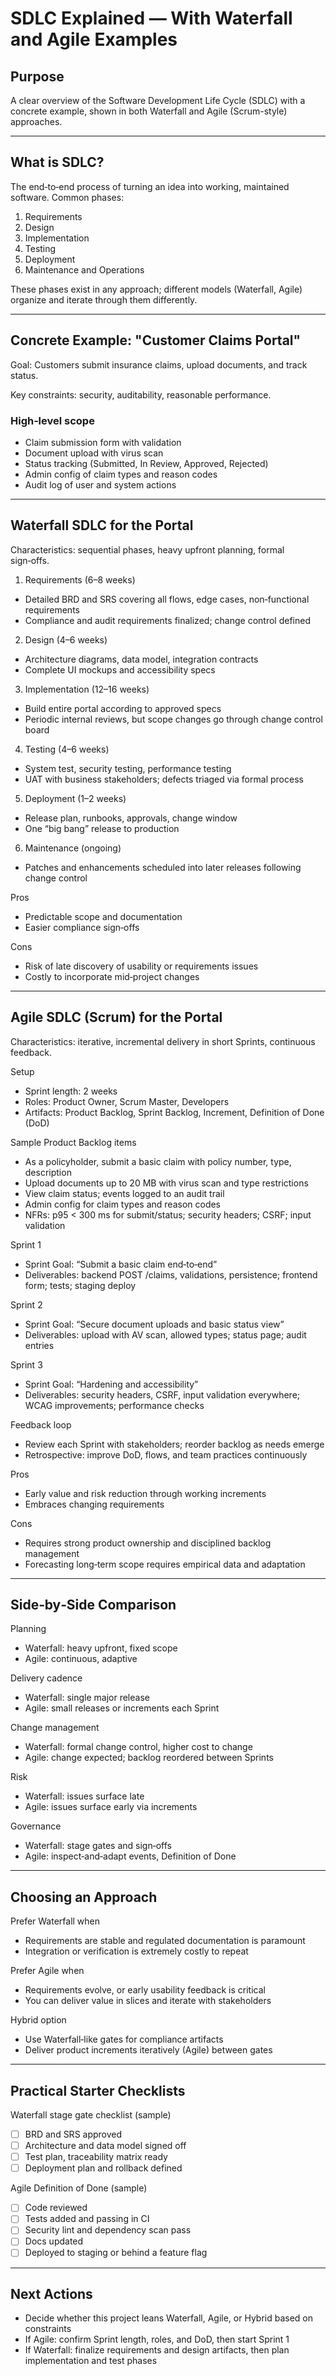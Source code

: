 # SDLC Explained — With Waterfall and Agile Examples

## Purpose

A clear overview of the Software Development Life Cycle (SDLC) with a concrete example, shown in both Waterfall and Agile (Scrum-style) approaches.

---

## What is SDLC?

The end‑to‑end process of turning an idea into working, maintained software. Common phases:

1. Requirements
2. Design
3. Implementation
4. Testing
5. Deployment
6. Maintenance and Operations

These phases exist in any approach; different models (Waterfall, Agile) organize and iterate through them differently.

---

## Concrete Example: "Customer Claims Portal"

Goal: Customers submit insurance claims, upload documents, and track status.

Key constraints: security, auditability, reasonable performance.

### High‑level scope

- Claim submission form with validation
- Document upload with virus scan
- Status tracking (Submitted, In Review, Approved, Rejected)
- Admin config of claim types and reason codes
- Audit log of user and system actions

---

## Waterfall SDLC for the Portal

Characteristics: sequential phases, heavy upfront planning, formal sign‑offs.

1) Requirements (6–8 weeks)

- Detailed BRD and SRS covering all flows, edge cases, non‑functional requirements
- Compliance and audit requirements finalized; change control defined

2) Design (4–6 weeks)

- Architecture diagrams, data model, integration contracts
- Complete UI mockups and accessibility specs

3) Implementation (12–16 weeks)

- Build entire portal according to approved specs
- Periodic internal reviews, but scope changes go through change control board

4) Testing (4–6 weeks)

- System test, security testing, performance testing
- UAT with business stakeholders; defects triaged via formal process

5) Deployment (1–2 weeks)

- Release plan, runbooks, approvals, change window
- One “big bang” release to production

6) Maintenance (ongoing)

- Patches and enhancements scheduled into later releases following change control

Pros

- Predictable scope and documentation
- Easier compliance sign‑offs

Cons

- Risk of late discovery of usability or requirements issues
- Costly to incorporate mid‑project changes

---

## Agile SDLC (Scrum) for the Portal

Characteristics: iterative, incremental delivery in short Sprints, continuous feedback.

Setup

- Sprint length: 2 weeks
- Roles: Product Owner, Scrum Master, Developers
- Artifacts: Product Backlog, Sprint Backlog, Increment, Definition of Done (DoD)

Sample Product Backlog items

- As a policyholder, submit a basic claim with policy number, type, description
- Upload documents up to 20 MB with virus scan and type restrictions
- View claim status; events logged to an audit trail
- Admin config for claim types and reason codes
- NFRs: p95 < 300 ms for submit/status; security headers; CSRF; input validation

Sprint 1

- Sprint Goal: “Submit a basic claim end‑to‑end”
- Deliverables: backend POST /claims, validations, persistence; frontend form; tests; staging deploy

Sprint 2

- Sprint Goal: “Secure document uploads and basic status view”
- Deliverables: upload with AV scan, allowed types; status page; audit entries

Sprint 3

- Sprint Goal: “Hardening and accessibility”
- Deliverables: security headers, CSRF, input validation everywhere; WCAG improvements; performance checks

Feedback loop

- Review each Sprint with stakeholders; reorder backlog as needs emerge
- Retrospective: improve DoD, flows, and team practices continuously

Pros

- Early value and risk reduction through working increments
- Embraces changing requirements

Cons

- Requires strong product ownership and disciplined backlog management
- Forecasting long‑term scope requires empirical data and adaptation

---

## Side‑by‑Side Comparison

Planning

- Waterfall: heavy upfront, fixed scope
- Agile: continuous, adaptive

Delivery cadence

- Waterfall: single major release
- Agile: small releases or increments each Sprint

Change management

- Waterfall: formal change control, higher cost to change
- Agile: change expected; backlog reordered between Sprints

Risk

- Waterfall: issues surface late
- Agile: issues surface early via increments

Governance

- Waterfall: stage gates and sign‑offs
- Agile: inspect‑and‑adapt events, Definition of Done

---

## Choosing an Approach

Prefer Waterfall when

- Requirements are stable and regulated documentation is paramount
- Integration or verification is extremely costly to repeat

Prefer Agile when

- Requirements evolve, or early usability feedback is critical
- You can deliver value in slices and iterate with stakeholders

Hybrid option

- Use Waterfall‑like gates for compliance artifacts
- Deliver product increments iteratively (Agile) between gates

---

## Practical Starter Checklists

Waterfall stage gate checklist (sample)

- [ ]  BRD and SRS approved
- [ ]  Architecture and data model signed off
- [ ]  Test plan, traceability matrix ready
- [ ]  Deployment plan and rollback defined

Agile Definition of Done (sample)

- [ ]  Code reviewed
- [ ]  Tests added and passing in CI
- [ ]  Security lint and dependency scan pass
- [ ]  Docs updated
- [ ]  Deployed to staging or behind a feature flag

---

## Next Actions

- Decide whether this project leans Waterfall, Agile, or Hybrid based on constraints
- If Agile: confirm Sprint length, roles, and DoD, then start Sprint 1
- If Waterfall: finalize requirements and design artifacts, then plan implementation and test phases